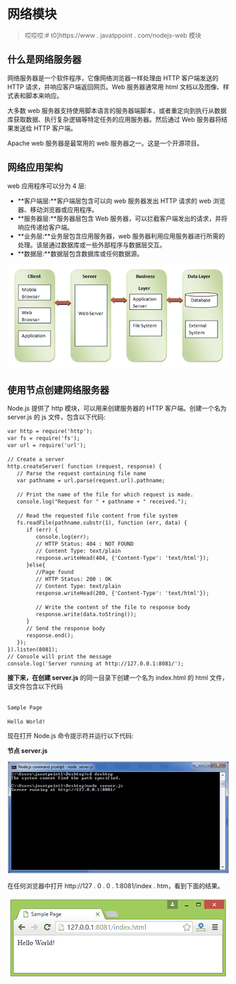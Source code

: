 # 网络模块

> 哎哎哎:# t0]https://www . javatppoint . com/nodejs-web 模块

## 什么是网络服务器

网络服务器是一个软件程序，它像网络浏览器一样处理由 HTTP 客户端发送的 HTTP 请求，并响应客户端返回网页。Web 服务器通常用 html 文档以及图像、样式表和脚本来响应。

大多数 web 服务器支持使用脚本语言的服务器端脚本，或者重定向到执行从数据库获取数据、执行复杂逻辑等特定任务的应用服务器。然后通过 Web 服务器将结果发送给 HTTP 客户端。

Apache web 服务器是最常用的 web 服务器之一。这是一个开源项目。

## 网络应用架构

web 应用程序可以分为 4 层:

*   **客户端层:**客户端层包含可以向 web 服务器发出 HTTP 请求的 web 浏览器、移动浏览器或应用程序。
*   **服务器层:**服务器层包含 Web 服务器，可以拦截客户端发出的请求，并将响应传递给客户端。
*   **业务层:**业务层包含应用服务器，web 服务器利用应用服务器进行所需的处理。该层通过数据库或一些外部程序与数据层交互。
*   **数据层:**数据层包含数据库或任何数据源。

![Node.js web layer](img/5583e4b6aec006a92ffef019df14a1a8.png)

## 使用节点创建网络服务器

Node.js 提供了 http 模块，可以用来创建服务器的 HTTP 客户端。创建一个名为 server.js 的 js 文件，包含以下代码:

```
var http = require('http');
var fs = require('fs');
var url = require('url');

// Create a server
http.createServer( function (request, response) {  
   // Parse the request containing file name
   var pathname = url.parse(request.url).pathname;

   // Print the name of the file for which request is made.
   console.log("Request for " + pathname + " received.");

   // Read the requested file content from file system
   fs.readFile(pathname.substr(1), function (err, data) {
      if (err) {
         console.log(err);
         // HTTP Status: 404 : NOT FOUND
         // Content Type: text/plain
         response.writeHead(404, {'Content-Type': 'text/html'});
      }else{	
         //Page found	  
         // HTTP Status: 200 : OK
         // Content Type: text/plain
         response.writeHead(200, {'Content-Type': 'text/html'});	

         // Write the content of the file to response body
         response.write(data.toString());		
      }
      // Send the response body 
      response.end();
   });   
}).listen(8081);
// Console will print the message
console.log('Server running at http://127.0.0.1:8081/');

```

**接下来，在创建 server.js** 的同一目录下创建一个名为 index.html 的 html 文件，该文件包含以下代码

```

Sample Page

Hello World!

```

现在打开 Node.js 命令提示符并运行以下代码:

**节点 server.js**

![Node.js web module1](img/3a2e2214bf754e1435aab84594d290ab.png)

在任何浏览器中打开 http://127 . 0 . 0 . 1:8081/index . htm，看到下面的结果。

![Node.js web module2](img/8bb68f7d77826ebcdcd0f97e5710e8c4.png)